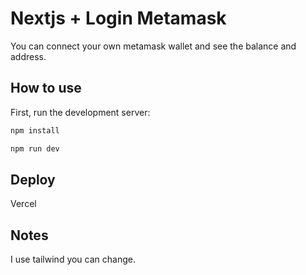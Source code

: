# Nextjs + Login Metamask 

You can connect your own metamask wallet and see the balance and address.

## How to use

First, run the development server:

```bash
npm install

npm run dev
```
## Deploy
Vercel

## Notes
I use tailwind you can change.


